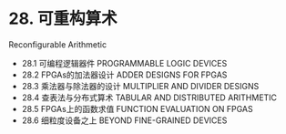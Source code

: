 # 28. 可重构算术 

Reconfigurable Arithmetic



-   28.1 可编程逻辑器件 PROGRAMMABLE LOGIC DEVICES
-   28.2 FPGAs的加法器设计 ADDER DESIGNS FOR FPGAS
-   28.3 乘法器与除法器的设计 MULTIPLIER AND DIVIDER DESIGNS
-   28.4 查表法与分布式算术 TABULAR AND DISTRIBUTED ARITHMETIC
-   28.5 FPGAs上的函数求值 FUNCTION EVALUATION ON FPGAS
-   28.6 细粒度设备之上 BEYOND FINE-GRAINED DEVICES